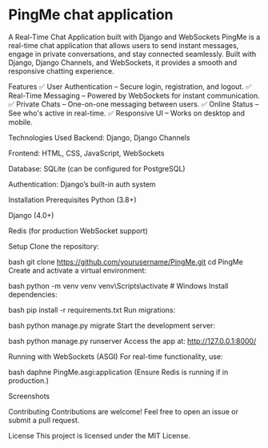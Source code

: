 # PingMe chat application
A Real-Time Chat Application built with Django and WebSockets
PingMe is a real-time chat application that allows users to send instant messages, engage in private conversations, and stay connected seamlessly. Built with Django, Django Channels, and WebSockets, it provides a smooth and responsive chatting experience.

Features
✅ User Authentication – Secure login, registration, and logout.
✅ Real-Time Messaging – Powered by WebSockets for instant communication.
✅ Private Chats – One-on-one messaging between users.
✅ Online Status – See who's active in real-time.
✅ Responsive UI – Works on desktop and mobile.

Technologies Used
Backend: Django, Django Channels

Frontend: HTML, CSS, JavaScript, WebSockets

Database: SQLite (can be configured for PostgreSQL)

Authentication: Django’s built-in auth system

Installation
Prerequisites
Python (3.8+)

Django (4.0+)

Redis (for production WebSocket support)

Setup
Clone the repository:

bash
git clone https://github.com/yourusername/PingMe.git
cd PingMe
Create and activate a virtual environment:

bash
python -m venv venv
venv\Scripts\activate     # Windows
Install dependencies:

bash
pip install -r requirements.txt
Run migrations:

bash
python manage.py migrate
Start the development server:

bash
python manage.py runserver
Access the app at:
http://127.0.0.1:8000/

Running with WebSockets (ASGI)
For real-time functionality, use:

bash
daphne PingMe.asgi:application
(Ensure Redis is running if in production.)

Screenshots


Contributing
Contributions are welcome! Feel free to open an issue or submit a pull request.

License
This project is licensed under the MIT License.
